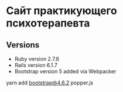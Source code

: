 # Сайт практикующего психотерапевта

## Versions
* Ruby version 2.7.8
* Rails version 6.1.7
* Bootstrap version 5 added via Webpacker


yarn add bootstrap@4.6.2 popper.js
